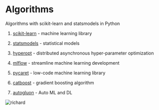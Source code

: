 # Algorithms

Algorithms with scikit-learn and statsmodels in Python

1. [scikit-learn](https://scikit-learn.org/stable/) - machine learning library

2. [statsmodels](https://www.statsmodels.org/stable/index.html) - statistical models

3. [hyperopt](http://hyperopt.github.io/hyperopt/) - distributed asynchronous hyper-parameter optimization

4. [mlflow](https://github.com/mlflow/mlflow) - streamline machine learning development

5. [pycaret](https://github.com/pycaret/pycaret) - low-code machine learning library

6. [catboost](https://github.com/catboost/catboost) - gradient boosting algorithm

7. [autogluon](https://github.com/awslabs/autogluon) - Auto ML and DL

![richard](https://media.giphy.com/media/3o6EhJKOFsjqVZniUM/giphy.gif)
